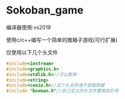 # Sokoban_game
编译器使用:vs2019

使用c/c++编写一个简单的推箱子游戏(可行扩展)


仅使用以下几个头文件
```cpp
#include<iostream>
#include<graphics.h>
#include<stdlib.h>//可以暂停
#include<string>
#include<conio.h>//这个头文件用于获取热键
#include "boxman.h"//自己定义的头文件要用双引号
```

